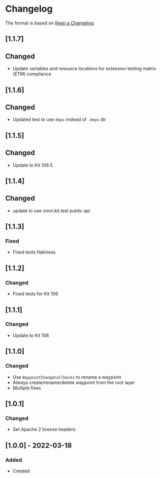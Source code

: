 # Changelog
The format is based on [Keep a Changelog](https://keepachangelog.com/en/1.0.0/).

## [1.1.7]
## Changed
- Update variables and resource locations for extension testing matrix (ETM) compliance

## [1.1.6]
## Changed
- Updated test to use `deps` instead of `.deps` dir

## [1.1.5]
## Changed
- Update to Kit 106.5

## [1.1.4]
## Changed
- update to use omni.kit.test public api

## [1.1.3]
### Fixed
- Fixed tests flakiness

## [1.1.2]
### Changed
- Fixed tests for Kit 106

## [1.1.1]
### Changed
- Update to Kit 106

## [1.1.0]
### Changed
- Use `WaypointChangeCallbacks` to rename a waypoint
- Always create/rename/delete waypoint from the root layer
- Multiple fixes

## [1.0.1]
### Changed
- Set Apache 2 license headers

## [1.0.0] - 2022-03-18
### Added
- Created
